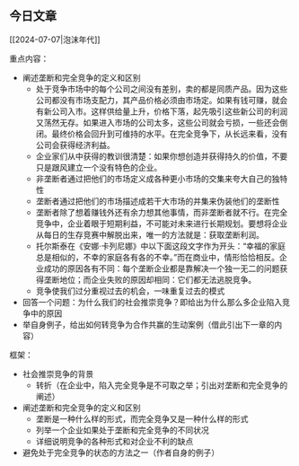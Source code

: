 ## 今日文章

[[2024-07-07|泡沫年代]] 

重点内容：

- 阐述垄断和完全竞争的定义和区别
	- 处于竞争市场中的每个公司之间没有差别，卖的都是同质产品。因为这些公司都没有市场支配力，其产品价格必须由市场定。如果有钱可赚，就会有新公司入市。这样供给量上升，价格下落，起先吸引这些新公司的利润又荡然无存。如果进入市场的公司太多，这些公司就会亏损，一些还会倒闭。最终价格会回升到可维持的水平。在完全竞争下，从长远来看，没有公司会获得经济利益。
	- 企业家们从中获得的教训很清楚：如果你想创造并获得持久的价值，不要只是跟风建立一个没有特色的企业。
	- 非垄断者通过把他们的市场定义成各种更小市场的交集来夸大自己的独特性
	- 垄断者通过把他们的市场描述成若干大市场的并集来伪装他们的垄断性
	- 垄断者除了想着赚钱外还有余力想其他事情，而非垄断者就不行。在完全竞争中，企业着眼于短期利益，不可能对未来进行长期规划。要想将企业从每日的生存竞赛中解脱出来，唯一的方法就是：获取垄断利润。
	- 托尔斯泰在《安娜·卡列尼娜》中以下面这段文字作为开头：“幸福的家庭总是相似的，不幸的家庭各有各的不幸。”而在商业中，情形恰恰相反。企业成功的原因各有不同：每个垄断企业都是靠解决一个独一无二的问题获得垄断地位；而企业失败的原因却相同：它们都无法逃脱竞争。
	- 竞争使我们过分重视过去的机会，一味重复过去的模式
- 回答一个问题：为什么我们的社会推崇竞争？即给出为什么那么多企业陷入竞争中的原因
- 举自身例子，给出如何转竞争为合作共赢的生动案例（借此引出下一章的内容）

框架：

- 社会推崇竞争的背景
	- 转折（在企业中，陷入完全竞争是不可取之举；引出对垄断和完全竞争的阐述）
- 阐述垄断和完全竞争的定义和区别
	- 垄断是一种什么样的形式，而完全竞争又是一种什么样的形式
	- 列举一个企业如果处于垄断和完全竞争的不同状况
	- 详细说明竞争的各种形式和对企业不利的缺点
- 避免处于完全竞争的状态的方法之一（作者自身的例子）